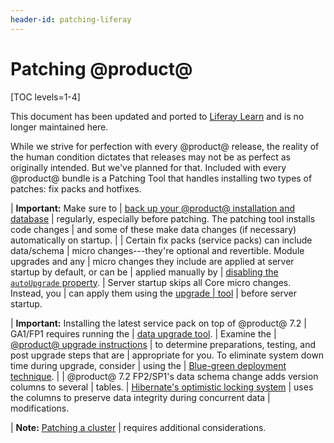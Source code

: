 ```yaml
---
header-id: patching-liferay
---
```


# Patching @product@

[TOC levels=1-4]

<aside class="alert alert-info">
  <span class="wysiwyg-color-blue120">This document has been updated and ported to <a href="https://learn.liferay.com/dxp-7.x/installation-and-upgrades/maintaining-a-liferay-dxp-installation/patching-liferay/patching-liferay.html">Liferay Learn</a> and is no longer maintained here.</span>
</aside>

While we strive for perfection with every @product@ release, the reality of the
human condition dictates that releases may not be as perfect as originally
intended. But we've planned for that. Included with every @product@ bundle is a
Patching Tool that handles installing two types of patches: fix packs and
hotfixes. 

| **Important:** Make sure to
| [back up your @product@ installation and database](/docs/7-2/deploy/-/knowledge_base/d/backing-up-a-liferay-installation)
| regularly, especially before patching. The patching tool installs code changes
| and some of these make data changes (if necessary) automatically on startup.
| 
| Certain fix packs (service packs) can include data/schema
| micro changes---they're optional and revertible. Module upgrades and any 
| micro changes they include are applied at server startup by default, or can be 
| applied manually by
| [disabling the `autoUpgrade` property](/docs/7-2/deploy/-/knowledge_base/d/configuring-the-data-upgrade#configuring-non-core-module-data-upgrades).
| Server startup skips all Core micro changes. Instead, you
| can apply them using the [upgrade
| tool](/docs/7-2/deploy/-/knowledge_base/d/upgrading-to-product-ver)
| before server startup.

| **Important:** Installing the latest service pack on top of @product@ 7.2 
| GA1/FP1 requires running the
| [data upgrade tool](/docs/7-2/deploy/-/knowledge_base/d/upgrading-the-product-data).
| Examine the
| [@product@ upgrade instructions](/docs/7-2/deploy/-/knowledge_base/d/upgrading-to-product-ver)
| to determine preparations, testing, and post upgrade steps that are 
| appropriate for you. To eliminate system down time during upgrade, consider 
| using the 
| [Blue-green deployment technique](/docs/7-2/deploy/-/knowledge_base/d/other-cluster-update-techniques). 
|
| @product@ 7.2 FP2/SP1's data schema change adds version columns to several 
| tables.
| [Hibernate's optimistic locking system](https://docs.jboss.org/hibernate/orm/4.0/devguide/en-US/html/ch05.html#d0e2225)
| uses the columns to preserve data integrity during concurrent data 
| modifications. 

| **Note:** [Patching a cluster](/docs/7-2/deploy/-/knowledge_base/d/updating-a-cluster)
| requires additional considerations.
